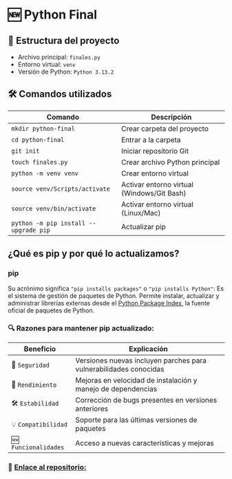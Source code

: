 #  🆕 Python Final

## 📁 Estructura del proyecto

- Archivo principal: `finales.py`
- Entorno virtual: `venv`
- Versión de Python: `Python 3.13.2 `

## 🛠️ Comandos utilizados
| Comando | Descripción |
|---------|-------------|
| `mkdir python-final` | Crear carpeta del proyecto |
| `cd python-final` | Entrar a la carpeta |
| `git init` | Iniciar repositorio Git |
| `touch finales.py` | Crear archivo Python principal |
| `python -m venv venv` | Crear entorno virtual |
| `source venv/Scripts/activate` | Activar entorno virtual (Windows/Git Bash) |
| `source venv/bin/activate` | Activar entorno virtual (Linux/Mac) |
| `python -m pip install --upgrade pip` | Actualizar pip |

## ¿Qué es pip y por qué lo actualizamos?

### pip 
Su acrónimo significa `"pip installs packages"` o `"pip installs Python"`:
Es el sistema de gestión de paquetes de Python. Permite instalar, actualizar y administrar librerías externas desde el [Python Package Index](https://pypi.org/), la fuente oficial de paquetes de Python.


### 🔍 Razones para mantener pip actualizado:

| Beneficio | Explicación |
|-----------|-------------|
| 🔐 `Seguridad` | Versiones nuevas incluyen parches para vulnerabilidades conocidas |
| 🚀 `Rendimiento` | Mejoras en velocidad de instalación y manejo de dependencias |
| 🛠 `Estabilidad` | Corrección de bugs presentes en versiones anteriores |
| 💡 `Compatibilidad` | Soporte para las últimas versiones de paquetes |
| 🆕 `Funcionalidades` | Acceso a nuevas características y mejoras |

### 🔗 [Enlace al repositorio:]()
